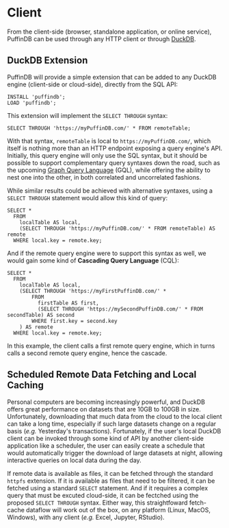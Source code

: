 # Client

From the client-side (browser, standalone application, or online service), PuffinDB can be used through any HTTP client or through [DuckDB](https://duckdb.org/).

## DuckDB Extension
PuffinDB will provide a simple extension that can be added to any DuckDB engine (client-side or cloud-side), directly from the SQL API:

```
INSTALL 'puffindb';
LOAD 'puffindb';
```

This extension will implement the `SELECT THROUGH` syntax:

```
SELECT THROUGH 'https://myPuffinDB.com/' * FROM remoteTable;
```

With that syntax, `remoteTable` is local to `https://myPuffinDB.com/`, which itself is nothing more than an HTTP endpoint exposing a query engine's API. Initially, this query engine will only use the SQL syntax, but it should be possible to support complementary query syntaxes down the road, such as the upcoming [Graph Query Language](https://www.gqlstandards.org/) (GQL), while offering the ability to nest one into the other, in both correlated and uncorrelated fashions.

While similar results could be achieved with alternative syntaxes, using a `SELECT THROUGH` statement would allow this kind of query:

```
SELECT *
  FROM
    localTable AS local,
    (SELECT THROUGH 'https://myPuffinDB.com/' * FROM remoteTable) AS remote
  WHERE local.key = remote.key;
```

And if the remote query engine were to support this syntax as well, we would gain some kind of **Cascading Query Language** (CQL):

```
SELECT *
  FROM
    localTable AS local,
    (SELECT THROUGH 'https://myFirstPuffinDB.com/' *
        FROM
          firstTable AS first,
          (SELECT THROUGH 'https://mySecondPuffinDB.com/' * FROM secondTable) AS second
        WHERE first.key = second.key
    ) AS remote
  WHERE local.key = remote.key;
```

In this example, the client calls a first remote query engine, which in turns calls a second remote query engine, hence the cascade.

## Scheduled Remote Data Fetching and Local Caching
Personal computers are becoming increasingly powerful, and DuckDB offers great performance on datasets that are 10GB to 100GB in size. Unfortunately, downloading that much data from the cloud to the local client can take a long time, especially if such large datasets change on a regular basis (*e.g.* Yesterday's transactions). Fortunately, if the user's local DuckDB client can be invoked through some kind of API by another client-side application like a scheduler, the user can easily create a schedule that would automatically trigger the download of large datasets at night, allowing interactive queries on local data during the day.

If remote data is available as files, it can be fetched through the standard `httpfs` extension. If it is available as files that need to be filtered, it can be fetched using a standard `SELECT` statement. And if it requires a complex query that must be excuted cloud-side, it can be fectched using the proposed `SELECT THROUGH` syntax. Either way, this straightfoward fetch-cache dataflow will work out of the box, on any platform (Linux, MacOS, Windows), with any client (*e.g.* Excel, Jupyter, RStudio).
